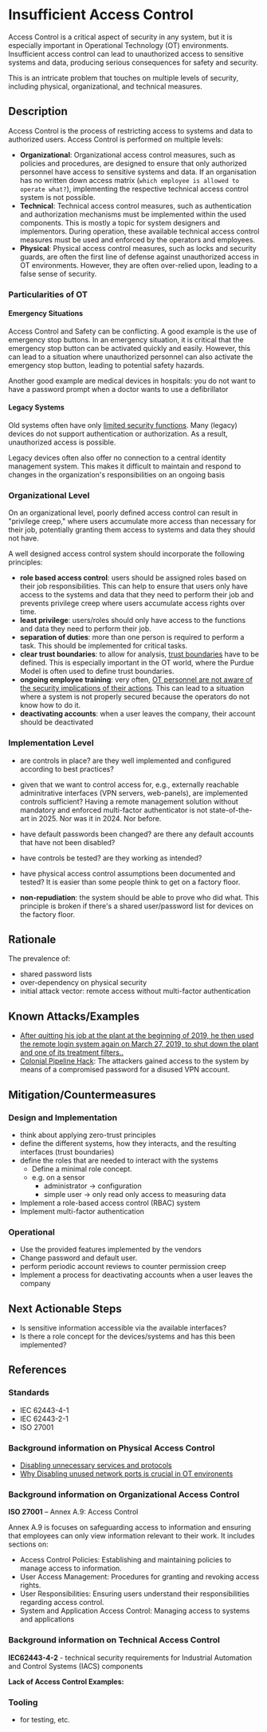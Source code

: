 # Insufficient Access Control

Access Control is a critical aspect of security in any system, but it is especially important in Operational Technology (OT) environments. Insufficient access control can lead to unauthorized access to sensitive systems and data, producing serious consequences for safety and security.

This is an intricate problem that touches on multiple levels of security, including physical, organizational, and technical measures.

## Description

Access Control is the process of restricting access to systems and data to authorized users. Access Control is performed on multiple levels:

- **Organizational**: Organizational access control measures, such as policies and procedures, are designed to ensure that only authorized personnel have access to sensitive systems and data. If an organisation has no written down access matrix (`which employee is allowed to operate what?`), implementing the respective technical access control system is not possible.
- **Technical**: Technical access control measures, such as authentication and authorization mechanisms must be implemented within the used components. This is mostly a topic for system designers and implementors. During operation, these available technical access control measures must be used and enforced by the operators and employees.
- **Physical**: Physical access control measures, such as locks and security guards, are often the first line of defense against unauthorized access in OT environments. However, they are often over-relied upon, leading to a false sense of security.

### Particularities of OT

#### Emergency Situations

Access Control and Safety can be conflicting. A good example is the use of emergency stop buttons. In an emergency situation, it is critical that the emergency stop button can be activated quickly and easily. However, this can lead to a situation where unauthorized personnel can also activate the emergency stop button, leading to potential safety hazards.

Another good example are medical devices in hospitals: you do not want to have a password prompt when a doctor wants to use a defibrillator

#### Legacy Systems

Old systems often have only [limited security functions](./components-with-insufficient-security-capabilities.md). Many (legacy) devices do not support authentication or authorization. As a result, unauthorized access is possible.
  
Legacy devices often also offer no connection to a central identity management system. This makes it difficult to maintain and respond to changes in the organization's responsibilities on an ongoing basis

### Organizational Level

On an organizational level, poorly defined access control can result in "privilege creep," where users accumulate more access than necessary for their job, potentially granting them access to systems and data they should not have.

A well designed access control system should incorporate the following principles:

- **role based access control**: users should be assigned roles based on their job responsibilities. This can help to ensure that users only have access to the systems and data that they need to perform their job and prevents privilege creep where users accumulate access rights over time.
- **least privilege**: users/roles should only have access to the functions and data they need to perform their job.
- **separation of duties**: more than one person is required to perform a task. This should be implemented for critical tasks.
- **clear trust boundaries**: to allow for analysis, [trust boundaries](./broken-zone-and-conduits-design.md) have to be defined. This is especially important in the OT world, where the Purdue Model is often used to define trust boundaries.
- **ongoing employee training**: very often, [OT personnel are not aware of the security implications of their actions](./missing-awareness.md). This can lead to a situation where a system is not properly secured because the operators do not know how to do it.
- **deactivating accounts**: when a user leaves the company, their account should be deactivated

### Implementation Level

- are controls in place? are they well implemented and configured according to best practices?

- given that we want to control access for, e.g., externally reachable adminitrative interfaces (VPN servers, web-panels), are implemented controls sufficient? Having a remote management solution without mandatory and enforced multi-factor authenticator is not state-of-the-art in 2025. Nor was it in 2024. Nor before.

- have default passwords been changed? are there any default accounts that have not been disabled?

- have controls be tested? are they working as intended?

- have physical access control assumptions been documented and tested? It is easier than some people think to get on a factory floor.

- **non-repudiation**: the system should be able to prove who did what. This principle is broken if there's a shared user/password list for devices on the factory floor.

## Rationale

The prevalence of:

- shared password lists
- over-dependency on physical security
- initial attack vector: remote access without multi-factor authentication

## Known Attacks/Examples

- [After quitting his job at the plant at the beginning of 2019, he then used the remote login system again on March 27, 2019, to shut down the plant and one of its treatment filters..](https://www.ksnt.com/news/local-news/kansas-hacker-pleads-guilty-to-shutting-down-drinking-water-plant-with-phone/)
- [Colonial Pipeline Hack](https://en.wikipedia.org/wiki/Colonial_Pipeline_ransomware_attack): The attackers gained access to the system by means of a compromised password for a disused VPN account.

## Mitigation/Countermeasures

### Design and Implementation

- think about applying zero-trust principles
- define the different systems, how they interacts, and the resulting interfaces (trust boundaries)
- define the roles that are needed to interact with the systems
  - Define a minimal role concept.  
  - e.g. on a sensor
    - administrator -> configuration
    - simple user -> only read only access to measuring data
- Implement a role-based access control (RBAC) system
- Implement multi-factor authentication

### Operational

- Use the provided features implemented by the vendors
- Change password and default user.
- perform periodic account reviews to counter permission creep
- Implement a process for deactivating accounts when a user leaves the company

## Next Actionable Steps

- Is sensitive information accessible via the available interfaces?
- Is there a role concept for the devices/systems and has this been implemented?

## References

### Standards

- IEC 62443-4-1
- IEC 62443-2-1
- ISO 27001

### Background information on Physical Access Control

- [Disabling unnecessary services and protocols](https://www.cert.govt.nz/information-and-advice/guides/unused-services-and-protocols/disabling-unnecessary-services-and-protocols/)
- [Why Disabling unused network ports is crucial in OT environents](https://www.mangancyber.com/why-is-it-essential-to-disable-or-safeguard-inactive-ports-in-ot-environments/)

### Background information on Organizational Access Control

**ISO 27001** – Annex A.9: Access Control

Annex A.9 is focuses on safeguarding access to information and ensuring that employees can only view information relevant to their work. It includes sections on:

- Access Control Policies: Establishing and maintaining policies to manage access to information.
- User Access Management: Procedures for granting and revoking access rights.
- User Responsibilities: Ensuring users understand their responsibilities regarding access control.
- System and Application Access Control: Managing access to systems and applications

### Background information on Technical Access Control

**IEC62443-4-2**  - technical security requirements for Industrial Automation and Control Systems (IACS) components

**Lack of Access Control Examples:**

### Tooling

- for testing, etc.

